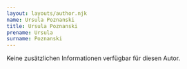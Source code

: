 ```yaml
---
layout: layouts/author.njk
name: Ursula Poznanski
title: Ursula Poznanski
prename: Ursula
surname: Poznanski
---
```

Keine zusätzlichen Informationen verfügbar für diesen Autor.
